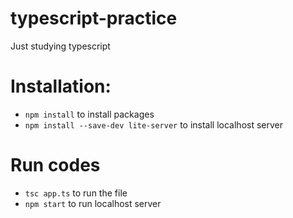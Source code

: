 # typescript-practice
Just studying typescript

# Installation:
- `npm install` to install packages
- `npm install --save-dev lite-server` to install localhost server

# Run codes
- `tsc app.ts` to run the file
- `npm start` to run localhost server

